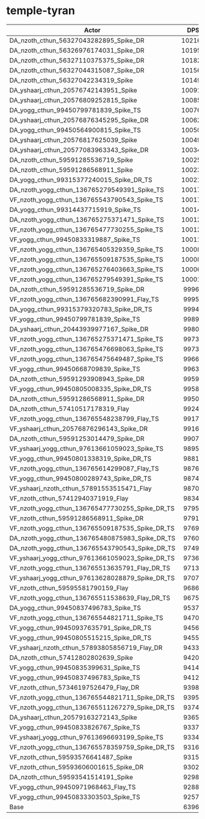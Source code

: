 # temple-tyran
| Actor | DPS | Increase |
|---|:---:|:---:|
|DA_nzoth_cthun_56327043282895_Spike_DR|102162|59.71%|
|DA_nzoth_cthun_56326976174031_Spike_DR|101951|59.38%|
|DA_nzoth_cthun_56327110375375_Spike_DR|101829|59.19%|
|DA_nzoth_cthun_56327044315087_Spike_DR|101562|58.77%|
|DA_nzoth_cthun_56327042234319_Spike|101490|58.66%|
|DA_yshaarj_cthun_20576742143951_Spike|100915|57.76%|
|DA_yshaarj_cthun_20576809252815_Spike|100858|57.67%|
|DA_yogg_cthun_99450799781839_Spike_TS|100760|57.52%|
|DA_yshaarj_cthun_20576876345295_Spike_DR|100626|57.31%|
|DA_yogg_cthun_99450564900815_Spike_TS|100504|57.12%|
|DA_yshaarj_cthun_20576817625039_Spike|100498|57.11%|
|DA_yshaarj_cthun_20577083963343_Spike_DR|100347|56.87%|
|DA_nzoth_cthun_59591285536719_Spike|100250|56.72%|
|DA_nzoth_cthun_59591286568911_Spike|100239|56.70%|
|DA_yogg_cthun_99315377240015_Spike_DR_TS|100217|56.67%|
|DA_nzoth_yogg_cthun_136765279549391_Spike_TS|100174|56.60%|
|VF_nzoth_yogg_cthun_136765543790543_Spike_TS|100172|56.60%|
|DA_yogg_cthun_99314437715919_Spike_TS|100148|56.56%|
|DA_nzoth_yogg_cthun_136765275371471_Spike_TS|100125|56.52%|
|VF_nzoth_yogg_cthun_136765477730255_Spike_TS|100122|56.52%|
|VF_yogg_cthun_99450833319887_Spike_TS|100111|56.50%|
|VF_nzoth_yogg_cthun_136765405329359_Spike_TS|100087|56.46%|
|VF_nzoth_yogg_cthun_136765509187535_Spike_TS|100085|56.46%|
|VF_nzoth_yogg_cthun_136765276403663_Spike_TS|100061|56.42%|
|VF_nzoth_yogg_cthun_136765279549391_Spike_TS|100017|56.35%|
|DA_nzoth_cthun_59591285536719_Spike_DR|99967|56.28%|
|VF_nzoth_yogg_cthun_136765682390991_Flay_TS|99950|56.25%|
|DA_yogg_cthun_99315379320783_Spike_DR_TS|99947|56.25%|
|VF_yogg_cthun_99450799781839_Spike_TS|99892|56.16%|
|DA_yshaarj_cthun_20443939977167_Spike_DR|99805|56.02%|
|VF_nzoth_yogg_cthun_136765275371471_Spike_TS|99739|55.92%|
|VF_nzoth_yogg_cthun_136765476698063_Spike_TS|99738|55.92%|
|VF_nzoth_yogg_cthun_136765475649487_Spike_TS|99663|55.80%|
|VF_yogg_cthun_99450668709839_Spike_TS|99631|55.75%|
|DA_nzoth_cthun_59591293908943_Spike_DR|99593|55.69%|
|VF_yogg_cthun_99450805008335_Spike_DR_TS|99588|55.68%|
|DA_nzoth_cthun_59591286568911_Spike_DR|99509|55.56%|
|DA_nzoth_cthun_57410517178319_Flay|99249|55.15%|
|VF_nzoth_yogg_cthun_136765548238799_Flay_TS|99173|55.04%|
|VF_yshaarj_cthun_20576876296143_Spike_DR|99163|55.02%|
|DA_nzoth_cthun_59591253014479_Spike_DR|99076|54.88%|
|VF_yshaarj_yogg_cthun_97613661059023_Spike_TS|98952|54.69%|
|VF_yogg_cthun_99450801338319_Spike_DR_TS|98810|54.47%|
|VF_nzoth_yogg_cthun_136765614299087_Flay_TS|98767|54.40%|
|VF_yogg_cthun_99450800289743_Spike_DR_TS|98747|54.37%|
|VF_yshaarj_nzoth_cthun_57891553515471_Flay|98709|54.31%|
|VF_nzoth_cthun_57412940371919_Flay|98345|53.74%|
|VF_nzoth_yogg_cthun_136765477730255_Spike_DR_TS|97952|53.13%|
|VF_nzoth_cthun_59591286568911_Spike_DR|97910|53.06%|
|VF_nzoth_yogg_cthun_136765509187535_Spike_DR_TS|97699|52.73%|
|DA_nzoth_yogg_cthun_136765480875983_Spike_DR_TS|97609|52.59%|
|DA_nzoth_yogg_cthun_136765543790543_Spike_DR_TS|97494|52.41%|
|VF_yshaarj_yogg_cthun_97613661059023_Spike_DR_TS|97366|52.21%|
|VF_nzoth_yogg_cthun_136765513635791_Flay_DR_TS|97133|51.85%|
|VF_yshaarj_yogg_cthun_97613628028879_Spike_DR_TS|97076|51.76%|
|VF_nzoth_cthun_59595581790159_Flay|96862|51.42%|
|VF_nzoth_yogg_cthun_136765511538639_Flay_DR_TS|96754|51.25%|
|DA_yogg_cthun_99450837496783_Spike_TS|95374|49.10%|
|VF_nzoth_yogg_cthun_136765544821711_Spike_TS|94705|48.05%|
|VF_yogg_cthun_99450937635791_Spike_DR_TS|94567|47.83%|
|VF_yogg_cthun_99450805515215_Spike_DR_TS|94556|47.82%|
|VF_yshaarj_nzoth_cthun_57893805856719_Flay_DR|94336|47.47%|
|DA_nzoth_cthun_57412802802639_Spike|94208|47.27%|
|VF_yogg_cthun_99450835399631_Spike_TS|94146|47.18%|
|VF_yogg_cthun_99450837496783_Spike_TS|94128|47.15%|
|VF_nzoth_cthun_57346197526479_Flay_DR|93984|46.92%|
|VF_nzoth_yogg_cthun_136765544821711_Spike_DR_TS|93958|46.88%|
|VF_nzoth_yogg_cthun_136765511267279_Spike_DR_TS|93742|46.55%|
|DA_yshaarj_cthun_20579163272143_Spike|93652|46.40%|
|VF_yogg_cthun_99450833826767_Spike_TS|93377|45.97%|
|VF_yshaarj_yogg_cthun_97613696693199_Spike_TS|93345|45.92%|
|VF_nzoth_yogg_cthun_136765578359759_Spike_DR_TS|93169|45.65%|
|VF_nzoth_cthun_59593576641487_Spike|93154|45.63%|
|VF_nzoth_cthun_59593606001615_Spike_DR|93022|45.42%|
|DA_nzoth_cthun_59593541514191_Spike|92983|45.36%|
|VF_yogg_cthun_99450971968463_Flay_TS|92886|45.21%|
|VF_yogg_cthun_99450833303503_Spike_TS|92574|44.72%|
|Base|63968|0.00%|
